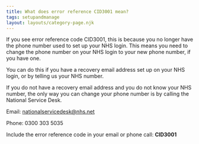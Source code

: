 ```yaml
---
title: What does error reference CID3001 mean?
tags: setupandmanage
layout: layouts/category-page.njk
---
```

If you see error reference code CID3001, this is because you no longer have the phone number used to set up your NHS login. This means you need to change the phone number on your NHS login to your new phone number, if you have one.

You can do this if you have a recovery email address set up on your NHS login, or by telling us your NHS number.

If you do not have a recovery email address and you do not know your NHS number, the only way you can change your phone number is by calling the National Service Desk.

Email: nationalservicedesk@nhs.net

Phone: 0300 303 5035

Include the error reference code in your email or phone call: **CID3001**

